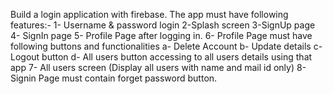 Build a login application with firebase.
The app must have following features:-
1- Username & password login
2-Splash screen
3-SignUp page
4- SignIn page
5- Profile Page after logging in.
6- Profile Page must have following buttons and functionalities
 a- Delete Account
 b- Update details
 c- Logout button
 d- All users button accessing to all users details using that app
7- All users screen (Display all users with name and mail id only)
8- Signin Page must contain forget password button.

